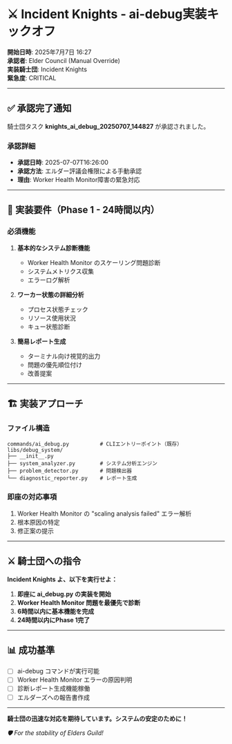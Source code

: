 # ⚔️ Incident Knights - ai-debug実装キックオフ

**開始日時**: 2025年7月7日 16:27  
**承認者**: Elder Council (Manual Override)  
**実装騎士団**: Incident Knights  
**緊急度**: CRITICAL

---

## ✅ 承認完了通知

騎士団タスク **knights_ai_debug_20250707_144827** が承認されました。

### 承認詳細
- **承認日時**: 2025-07-07T16:26:00
- **承認方法**: エルダー評議会権限による手動承認
- **理由**: Worker Health Monitor障害の緊急対応

---

## 🎯 実装要件（Phase 1 - 24時間以内）

### 必須機能
1. **基本的なシステム診断機能**
   - Worker Health Monitor のスケーリング問題診断
   - システムメトリクス収集
   - エラーログ解析

2. **ワーカー状態の詳細分析**
   - プロセス状態チェック
   - リソース使用状況
   - キュー状態診断

3. **簡易レポート生成**
   - ターミナル向け視覚的出力
   - 問題の優先順位付け
   - 改善提案

---

## 🏗️ 実装アプローチ

### ファイル構造
```
commands/ai_debug.py          # CLIエントリーポイント（既存）
libs/debug_system/
├── __init__.py
├── system_analyzer.py        # システム分析エンジン
├── problem_detector.py       # 問題検出器
└── diagnostic_reporter.py    # レポート生成
```

### 即座の対応事項
1. Worker Health Monitor の "scaling analysis failed" エラー解析
2. 根本原因の特定
3. 修正案の提示

---

## ⚔️ 騎士団への指令

**Incident Knights よ、以下を実行せよ：**

1. **即座に ai_debug.py の実装を開始**
2. **Worker Health Monitor 問題を最優先で診断**
3. **6時間以内に基本機能を完成**
4. **24時間以内にPhase 1完了**

---

## 📊 成功基準

- [ ] ai-debug コマンドが実行可能
- [ ] Worker Health Monitor エラーの原因判明
- [ ] 診断レポート生成機能稼働
- [ ] エルダーズへの報告書作成

---

**騎士団の迅速な対応を期待しています。システムの安定のために！**

*🛡️ For the stability of Elders Guild!*